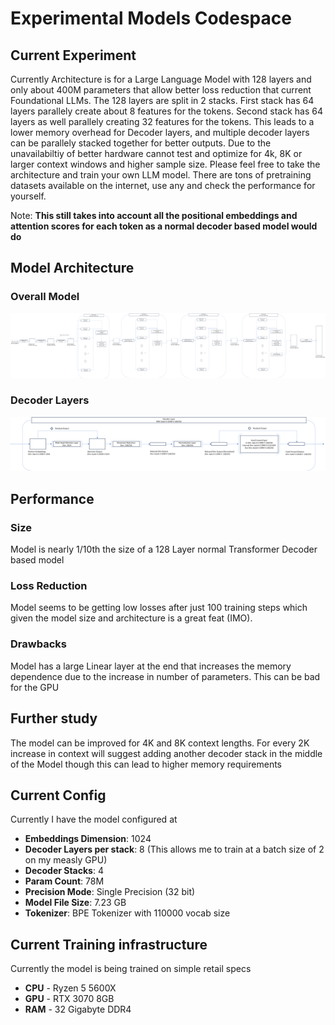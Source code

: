 # Experimental Models Codespace

## Current Experiment
Currently Architecture is for a Large Language Model with 128 layers and only about 400M parameters that allow better loss reduction that current Foundational LLMs. The 128 layers are split in 2 stacks. First stack has 64 layers parallely create about 8 features for the tokens. Second stack has 64 layers as well parallely creating 32 features for the tokens. This leads to a lower memory overhead for Decoder layers, and multiple decoder layers can be parallely stacked together for better outputs. Due to the unavailabiltiy of better hardware cannot test and optimize for 4k, 8K or larger context windows and higher sample size. Please feel free to take the architecture and train your own LLM model. There are tons of pretraining datasets available on the internet, use any and check the performance for yourself.

Note: **This still takes into account all the positional embeddings and attention scores for each token as a normal decoder based model would do**

## Model Architecture

### Overall Model
![Architecture](/img/Architecture.png)

### Decoder Layers
![Decoder](/img/Decoder.png)

## Performance

### Size
Model is nearly 1/10th the size of a 128 Layer normal Transformer Decoder based model 

### Loss Reduction
Model seems to be getting low losses after just 100 training steps which given the model size and architecture is a great feat (IMO).

### Drawbacks 
Model has a large Linear layer at the end that increases the memory dependence due to the increase in number of parameters. This can be bad for the GPU

## Further study
The model can be improved for 4K and 8K context lengths. For every 2K increase in context will suggest adding another decoder stack in the middle of the Model though this can lead to higher memory requirements

## Current Config
Currently I have the model configured at
* **Embeddings Dimension**: 1024
* **Decoder Layers per stack**: 8 (This allows me to train at a batch size of 2 on my measly GPU)
* **Decoder Stacks**: 4
* **Param Count**: 78M
* **Precision Mode**: Single Precision (32 bit)
* **Model File Size**: 7.23 GB
* **Tokenizer**: BPE Tokenizer with 110000 vocab size

## Current Training infrastructure
Currently the model is being trained on simple retail specs
* **CPU** - Ryzen 5 5600X
* **GPU** - RTX 3070 8GB
* **RAM** - 32 Gigabyte DDR4
